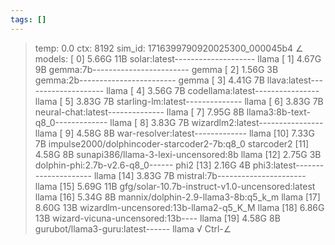```yaml
---
tags: []
---
```

> temp: 0.0 ctx: 8192 sim_id: 1716399790920025300_000045b4
∠ models:
 [ 0] 5.66G 11B           solar:latest--------------------         llama
 [ 1] 4.67G 9B            gemma:7b------------------------         gemma
 [ 2] 1.56G 3B            gemma:2b------------------------         gemma
 [ 3] 4.41G 7B            llava:latest--------------------         llama
 [ 4] 3.56G 7B            codellama:latest----------------         llama
 [ 5] 3.83G 7B            starling-lm:latest--------------         llama
 [ 6] 3.83G 7B            neural-chat:latest--------------         llama
 [ 7] 7.95G 8B            llama3:8b-text-q8_0-------------         llama
 [ 8] 3.83G 7B            wizardlm2:latest----------------         llama
 [ 9] 4.58G 8B            war-resolver:latest-------------         llama
 [10] 7.33G 7B            impulse2000/dolphincoder-starcoder2-7b:q8_0    starcoder2
 [11] 4.58G 8B            sunapi386/llama-3-lexi-uncensored:8b         llama
 [12] 2.75G 3B            dolphin-phi:2.7b-v2.6-q8_0------          phi2
 [13] 2.16G 4B            phi3:latest---------------------         llama
 [14] 3.83G 7B            mistral:7b----------------------         llama
 [15] 5.69G 11B           gfg/solar-10.7b-instruct-v1.0-uncensored:latest         llama
 [16] 5.34G 8B            mannix/dolphin-2.9-llama3-8b:q5_k_m         llama
 [17] 8.60G 13B           wizardlm-uncensored:13b-llama2-q5_K_M         llama
 [18] 6.86G 13B           wizard-vicuna-uncensored:13b----         llama
 [19] 4.58G 8B            gurubot/llama3-guru:latest------         llama
√ Ctrl-∠
